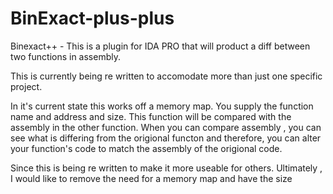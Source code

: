 # BinExact-plus-plus
Binexact++  - This is a plugin for IDA PRO that will product a diff between two functions in assembly. 

This is currently being re written to accomodate more than just one specific project.

In it's current state this works off a memory map. You supply the function name and address and size. This function will be compared with the assembly in the other function.
When you can compare assembly , you can see what is differing from the origional functon and therefore, you can alter your function's code to match the assembly of the origional code. 

Since this is being re written to make it more useable for others. Ultimately , I would like to remove the need for a memory map and have the size


